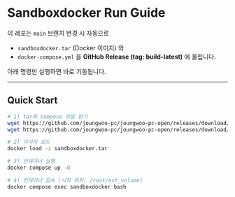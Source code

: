 # Sandboxdocker Run Guide

이 레포는 `main` 브랜치 변경 시 자동으로
- `sandboxdocker.tar` (Docker 이미지) 와
- `docker-compose.yml`
을 **GitHub Release (tag: build-latest)** 에 올립니다.

아래 명령만 실행하면 바로 기동됩니다.

---

## Quick Start

```bash
# 1) tar와 compose 파일 받기
wget https://github.com/joungwoo-pc/joungwoo-pc-open/releases/download/build-latest/sandboxdocker.tar
wget https://github.com/joungwoo-pc/joungwoo-pc-open/releases/download/build-latest/docker-compose.yml

# 2) 이미지 로드
docker load -i sandboxdocker.tar

# 3) 컨테이너 실행
docker compose up -d

# 4) 컨테이너 접속 (시작 위치: /root/ext_volume)
docker compose exec sandboxdocker bash